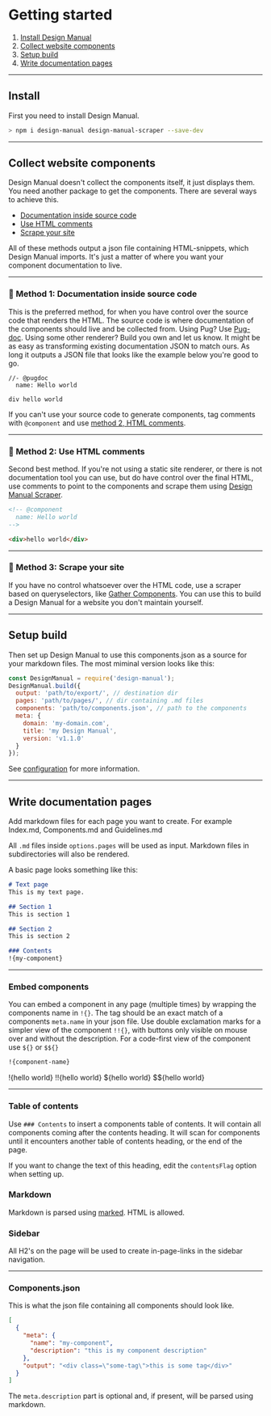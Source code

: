 # Getting started

1. [Install Design Manual](#install)
2. [Collect website components](#collect-website-components)
3. [Setup build](#setup-build)
4. [Write documentation pages](#write-documentation-pages)

---

## Install

First you need to install Design Manual.

```bash
> npm i design-manual design-manual-scraper --save-dev
```

---

## Collect website components
Design Manual doesn't collect the components itself, it just displays them. You need another package to get the components. There are several ways to achieve this.

* [Documentation inside source code](#-method-1-documentation-inside-source-code)
* [Use HTML comments](#-method-2-use-html-comments)
* [Scrape your site](#-method-3-scrape-your-site)

All of these methods output a json file containing HTML-snippets, which Design Manual imports. It's just a matter of where you want your component documentation to live.

---

### 💎 Method 1: Documentation inside source code
This is the preferred method, for when you have control over the source code that renders the HTML. The source code is where documentation of the components should live and be collected from. Using Pug? Use [Pug-doc](https://www.npmjs.com/package/pug-doc). Using some other renderer? Build you own and let us know. It might be as easy as transforming existing documentation JSON to match ours. As long it outputs a JSON file that looks like the example below you're good to go.


```pug
//- @pugdoc
  name: Hello world

div hello world
```

If you can't use your source code to generate components, tag comments with `@component` and use [method 2, HTML comments](#-method-2-use-html-comments).

---

### 💬 Method 2: Use HTML comments
Second best method. If you're not using a static site renderer, or there is not documentation tool you can use, but do have control over the final HTML, use comments to point to the components and scrape them using [Design Manual Scraper](https://www.npmjs.com/package/design-manual-scraper).

```html
<!-- @component
  name: Hello world
-->

<div>hello world</div>
```

---

### 🔪 Method 3: Scrape your site
If you have no control whatsoever over the HTML code, use a scraper based on queryselectors, like [Gather Components](https://www.npmjs.com/package/gather-components). You can use this to build a Design Manual for a website you don't maintain yourself.


---

## Setup build
Then set up Design Manual to use this components.json as a source for your markdown files. The most miminal version looks like this:

```js
const DesignManual = require('design-manual');
DesignManual.build({
  output: 'path/to/export/', // destination dir
  pages: 'path/to/pages/', // dir containing .md files
  components: 'path/to/components.json', // path to the components
  meta: {
    domain: 'my-domain.com',
    title: 'my Design Manual',
    version: 'v1.1.0'
  }
});
```

See [configuration](configuration.html) for more information.

---

## Write documentation pages
Add markdown files for each page you want to create. For example Index.md, Components.md and Guidelines.md

All `.md` files inside `options.pages` will be used as input. Markdown files in subdirectories will also be rendered.

A basic page looks something like this:

```markdown
# Text page
This is my text page.

## Section 1
This is section 1

## Section 2
This is section 2

### Contents
!{my-component}
```

---

### Embed components
You can embed a component in any page (multiple times) by wrapping the components name in `!​{}`.
The tag should be an exact match of a components `meta.name` in your json file. Use double exclamation marks for a simpler view of the component  `!!​{}`, with buttons only visible on mouse over and without the description. For a code-first view of the component use `$​{}` or `$$​{}`


```markdown
!{component-name}
```

!{hello world}
!!{hello world}
${hello world}
$${hello world}

---

### Table of contents
Use `### Contents` to insert a components table of contents. It will contain all components coming after the contents heading. It will scan for components until it encounters another table of contents heading, or the end of the page.

If you want to change the text of this heading, edit the `contentsFlag` option when setting up.

### Markdown
Markdown is parsed using [marked](https://github.com/chjj/marked). HTML is allowed.

### Sidebar
All H2's on the page will be used to create in-page-links in the sidebar navigation.

---

### Components.json
This is what the json file containing all components should look like.

```json
[
  {
    "meta": {
      "name": "my-component",
      "description": "this is my component description"
    },
    "output": "<div class=\"some-tag\">this is some tag</div>"
  }
]
```

The `meta.description` part is optional and, if present, will be parsed using markdown.
